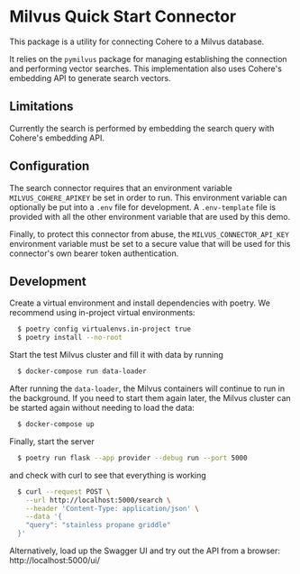 # Milvus Quick Start Connector

This package is a utility for connecting Cohere to a Milvus database.

It relies on the `pymilvus` package for managing establishing the connection and performing vector searches. This implementation also uses Cohere's embedding API to generate search vectors.

## Limitations

Currently the search is performed by embedding the search query with Cohere's embedding API.

## Configuration

The search connector requires that an environment variable `MILVUS_COHERE_APIKEY` be set in order to run. This environment variable can optionally be put into a `.env` file for development.
A `.env-template` file is provided with all the other environment variable that are used by this demo.

Finally, to protect this connector from abuse, the `MILVUS_CONNECTOR_API_KEY` environment variable must be set to a secure value that will be used for this connector's own bearer token authentication.

## Development

Create a virtual environment and install dependencies with poetry. We recommend using in-project virtual environments:

```bash
  $ poetry config virtualenvs.in-project true
  $ poetry install --no-root
```

Start the test Milvus cluster and fill it with data by running

```bash
  $ docker-compose run data-loader
```

After running the `data-loader`, the Milvus containers will continue to run in the background. If you need to start them again later, the Milvus cluster can be started again without needing to load the data:

```bash
  $ docker-compose up
```

Finally, start the server

```bash
  $ poetry run flask --app provider --debug run --port 5000
```

and check with curl to see that everything is working

```bash
  $ curl --request POST \
    --url http://localhost:5000/search \
    --header 'Content-Type: application/json' \
    --data '{
    "query": "stainless propane griddle"
  }'
```

Alternatively, load up the Swagger UI and try out the API from a browser: http://localhost:5000/ui/
